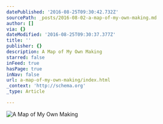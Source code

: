 ```yaml
---
datePublished: '2016-08-25T09:30:42.732Z'
sourcePath: _posts/2016-08-02-a-map-of-my-own-making.md
author: []
via: {}
dateModified: '2016-08-25T09:30:37.377Z'
title: ''
publisher: {}
description: A Map of My Own Making
starred: false
inFeed: true
hasPage: true
inNav: false
url: a-map-of-my-own-making/index.html
_context: 'http://schema.org'
_type: Article

---
```

![A Map of My Own Making](https://the-grid-user-content.s3-us-west-2.amazonaws.com/56e0d4ee-0c5e-4ab9-bf93-95ba6404a752.jpg)